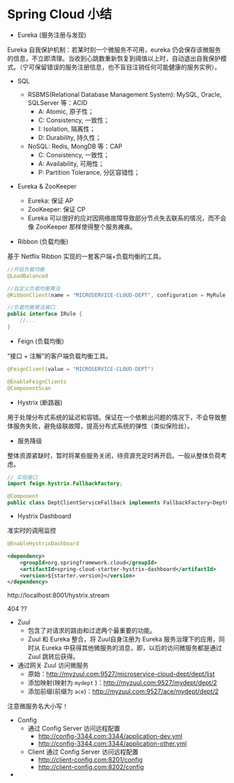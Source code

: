 #  Spring Cloud 小结

- Eureka (服务注册与发现)

Eureka 自我保护机制：若某时刻一个微服务不可用，eureka 仍会保存该微服务的信息，不立即清理。当收到心跳数重新恢复到阈值以上时，自动退出自我保护模式。（宁可保留错误的服务注册信息，也不盲目注销任何可能健康的服务实例）。

- SQL
  - RSBMS(Relational Database Management System): MySQL, Oracle, SQLServer 等：ACID
    - A: Atomic, 原子性；
    - C: Consistency, 一致性；
    - I: Isolation, 隔离性；
    - D: Durability, 持久性；
  - NoSQL: Redis, MongDB 等：CAP
    - C: Consistency, 一致性；
    - A: Availability, 可用性；
    - P: Partition Tolerance, 分区容错性；

- Eureka & ZooKeeper
  - Eureka: 保证 AP
  - ZooKeeper: 保证 CP
  - Eureka 可以很好的应对因网络故障导致部分节点失去联系的情况，而不会像 ZooKeeper 那样使得整个服务瘫痪。

- Ribbon (负载均衡)

基于 Netflix Ribbon 实现的一套客户端+负载均衡的工具。

```java
//开启负载均衡
@LoadBalanced

//自定义负载均衡算法
@RibbonClient(name = "MICROSERVICE-CLOUD-DEPT", configuration = MyRule.class)

//负载均衡算法接口
public interface IRule {
	//...  
}
```

- Feign (负载均衡)

“接口 + 注解”的客户端负载均衡工具。

```java
@FeignClient(value = "MICROSERVICE-CLOUD-DEPT")

@EnableFeignClients
@ComponentScan
```

- Hystrix (断路器)

用于处理分布式系统的延迟和容错。保证在一个依赖出问题的情况下，不会导致整体服务失败，避免级联故障，提高分布式系统的弹性（类似保险丝）。

- 服务降级

整体资源紧缺时，暂时将某些服务关闭，待资源充足时再开启。一般从整体负荷考虑。

```java
// 实现接口 
import feign.hystrix.FallbackFactory;

@Component
public class DeptClientServiceFallback implements FallbackFactory<DeptClientService> {}
```

- Hystrix Dashboard

准实时的调用监控

```java
@EnableHystrixDashboard
```

```xml
<dependency>
	<groupId>org.springframework.cloud</groupId>
	<artifactId>spring-cloud-starter-hystrix-dashboard</artifactId>
	<version>${starter.version}</version>
</dependency>
```

http://localhost:8001/hystrix.stream

404 ??

- Zuul
  - 包含了对请求的路由和过滤两个最重要的功能。
  - Zuul 和 Eureka 整合，将 Zuul自身注册为 Eureka 服务治理下的应用，同时从 Eureka 中获得其他微服务的消息，即，以后的访问微服务都是通过 Zuul 跳转后获得。
- 通过网关 Zuul 访问微服务
  - 原始：http://myzuul.com:9527/microservice-cloud-dept/dept/list
  - 添加映射(映射为 `mydept` )：http://myzuul.com:9527/mydept/dept/2
  - 添加前缀(前缀为 `ace`)：http://myzuul.com:9527/ace/mydept/dept/2

注意微服务名大小写！

- Config
  - 通过 Config Server 访问远程配置
    - http://config-3344.com:3344/application-dev.yml
    - http://config-3344.com:3344/application-other.yml
  - Client 通过 Config Server 访问远程配置
    - http://client-config.com:8201/config
    - http://client-config.com:8202/config
- 